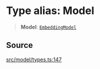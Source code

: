 # Type alias: Model

> **Model**: [`EmbeddingModel`](../../../../../classes/EmbeddingModel.md)

## Source

[src/model/types.ts:147](https://github.com/dexaai/llm-tools/blob/2a387dc/src/model/types.ts#L147)
